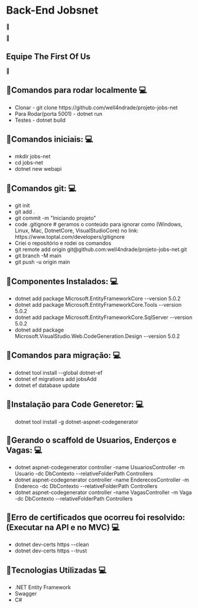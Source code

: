 <h1>Back-End Jobsnet</h1>🚀

🚀<h2> Equipe The First Of Us</h2>🚀


<h2>📌Comandos para rodar localmente 💻</h2>
<ul>
<li>Clonar - git clone https://github.com/well4ndrade/projeto-jobs-net</li>
<li>Para Rodar(porta 5001) - dotnet run</li>
<li>Testes - dotnet build</li>
</ul>

<h2>📌Comandos iniciais:  💻</h2>
<ul>
<li>mkdir jobs-net</li>
<li>cd jobs-net</li>
<li>dotnet new webapi</li>
</ul>


<h2>📌Comandos git: 💻</h2>
<ul>
<li>git init</li>
<li>git add .</li>
<li>git commit -m "Iniciando projeto"</li>
<li>code .gitignore # geramos o conteúdo para ignorar como (Windows, Linux, Mac, DotnetCore, VisualStudioCore) no link: https://www.toptal.com/developers/gitignore</li>
<li>Criei o repositório e rodei os comandos</li>
<li>git remote add origin git@github.com:well4ndrade/projeto-jobs-net.git </li>
<li>git branch -M main</li>
<li>git push -u origin main</li>
</ul>

<h2>📌Componentes Instalados: 💻</h2>
<ul>
<li>dotnet add package Microsoft.EntityFrameworkCore --version 5.0.2</li>
<li>dotnet add package Microsoft.EntityFrameworkCore.Tools --version 5.0.2</li>
<li>dotnet add package Microsoft.EntityFrameworkCore.SqlServer --version 5.0.2</li>
<li>dotnet add package Microsoft.VisualStudio.Web.CodeGeneration.Design --version 5.0.2</li>
</ul>

<h2>📌Comandos para migração: 💻</h2>
<ul>
<li>dotnet tool install --global dotnet-ef</li>
<li>dotnet ef migrations add jobsAdd</li>
<li>dotnet ef database update</li>
</ul>

<h2>📌Instalação para Code Generetor: 💻</h2>
<ul>
dotnet tool install -g dotnet-aspnet-codegenerator</li>
</ul>

<h2>📌Gerando o scaffold de Usuarios, Enderços e Vagas: 💻</h2>
<ul>
<li>dotnet aspnet-codegenerator controller -name UsuariosController -m Usuario -dc DbContexto --relativeFolderPath Controllers </li>

<li>dotnet aspnet-codegenerator controller -name EnderecosController -m Endereco -dc DbContexto --relativeFolderPath Controllers </li>

<li>dotnet aspnet-codegenerator controller -name VagasController -m Vaga -dc DbContexto --relativeFolderPath Controllers </li>
</ul>

<h2>📌Erro de certificados que ocorreu foi resolvido: (Executar na API e no MVC) 💻</h2>
<ul>
<li>dotnet dev-certs https --clean</li>
<li>dotnet dev-certs https --trust</li>
</ul>

<h2>📌Tecnologias Utilizadas 💻</h2>	
<ul>
<li>.NET Entity Framework</li>
<li> Swagger</li>
<li> C#</li>
</ul>